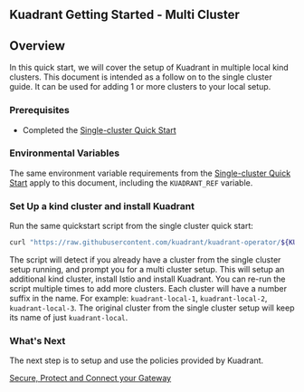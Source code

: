 ## Kuadrant Getting Started - Multi Cluster

## Overview

In this quick start, we will cover the setup of Kuadrant in multiple local kind clusters.
This document is intended as a follow on to the single cluster guide.
It can be used for adding 1 or more clusters to your local setup.

### Prerequisites

- Completed the [Single-cluster Quick Start](https://docs.kuadrant.io/getting-started-single-cluster/)

### Environmental Variables

The same environment variable requirements from the [Single-cluster Quick Start](https://docs.kuadrant.io/getting-started-single-cluster/) apply to this document,
including the `KUADRANT_REF` variable.

### Set Up a kind cluster and install Kuadrant

Run the same quickstart script from the single cluster quick start:

```bash
curl "https://raw.githubusercontent.com/kuadrant/kuadrant-operator/${KUADRANT_REF}/hack/quickstart-setup.sh" | bash
```

The script will detect if you already have a cluster from the single cluster setup running, and prompt you for a multi cluster setup.
This will setup an additional kind cluster, install Istio and install Kuadrant.
You can re-run the script multiple times to add more clusters.
Each cluster will have a number suffix in the name. For example: `kuadrant-local-1`, `kuadrant-local-2`, `kuadrant-local-3`.
The original cluster from the single cluster setup will keep its name of just `kuadrant-local`.

### What's Next

The next step is to setup and use the policies provided by Kuadrant. 

[Secure, Protect and Connect your Gateway](https://docs.kuadrant.io/kuadrant-operator/doc/user-guides/secure-protect-connect/)
